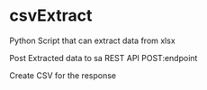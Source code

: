 # csvExtract
Python Script that can extract data from xlsx

Post Extracted data to sa REST API POST:endpoint

Create CSV for the response
